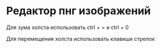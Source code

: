 <h1>Редактор пнг изображений</h1
<p>Для зума холста использовать ctrl + = и ctrl + 0<p>
<p>Для перемещения холста использовать клавиши стрелок<p>
